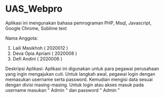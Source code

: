 # UAS_Webpro
Aplikasi ini mengunakan bahasa pemrograman PHP, Msql, Javascript, Google Chrome, Sublime text 

Nama Anggota: 
1. Laili Masikhoh ( 2020012 )
2. Deva Opia Apriani ( 2020008 )
3. Defi Andini ( 2020006 ) 

Deskripsi Aplikasi: 
Aplikasi ini digunakan untuk para pegawai perusahaan yang ingin mengajukan cuti. Untuk langkah awal, pegawai login dengan memasukan username serta password. Kemudian mengisi data sesuai dengan divisi masing-masing. Untuk login atau akses masuk pada username masukan " Admin "  dan password " Admin "
